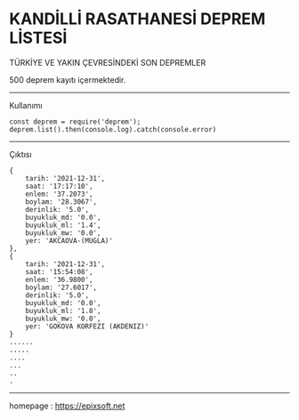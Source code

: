 # KANDİLLİ RASATHANESİ DEPREM LİSTESİ

TÜRKİYE VE YAKIN ÇEVRESİNDEKİ SON DEPREMLER

500 deprem kayıtı içermektedir.

----------------------------------------------------------------
Kullanımı

    const deprem = require('deprem');
    deprem.list().then(console.log).catch(console.error)
----------------------------------------------------------------
Çıktısı

    {
        tarih: '2021-12-31',
        saat: '17:17:10',
        enlem: '37.2073',
        boylam: '28.3067',
        derinlik: '5.0',
        buyukluk_md: '0.0',
        buyukluk_ml: '1.4',
        buyukluk_mw: '0.0',
        yer: 'AKCAOVA-(MUGLA)'
    },
    {
        tarih: '2021-12-31',
        saat: '15:54:08',
        enlem: '36.9800',
        boylam: '27.6017',
        derinlik: '5.0',
        buyukluk_md: '0.0',
        buyukluk_ml: '1.8',
        buyukluk_mw: '0.0',
        yer: 'GOKOVA KORFEZI (AKDENIZ)'
    }
    ......
    .....
    ....
    ...
    ..
    .




----------------------------------------------------------------

homepage    : https://epixsoft.net